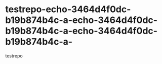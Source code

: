 # testrepo-echo-3464d4f0dc-b19b874b4c-a-echo-3464d4f0dc-b19b874b4c-a-echo-3464d4f0dc-b19b874b4c-a-
testrepo
